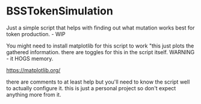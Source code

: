 # BSSTokenSimulation
Just a simple script that helps with finding out what mutation works best for token production. - WIP

You might need to install matplotlib for this script to work "this just plots the gathered information.
there are toggles for this in the script itself.
WARNING - it HOGS memory.

https://matplotlib.org/

there are comments to at least help but you'll need to know the script well to actually configure it.
this is just a personal project so don't expect anything more from it.
